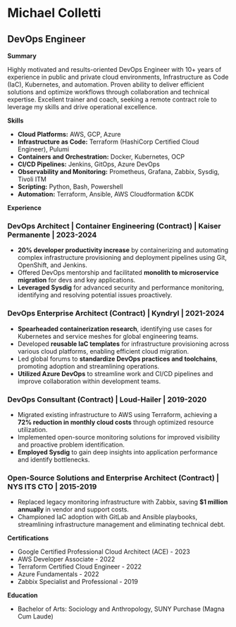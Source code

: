 # Michael Colletti
## DevOps Engineer 

**Summary**

Highly motivated and results-oriented DevOps Engineer with 10+ years of experience in public and private cloud environments, Infrastructure as Code (IaC), Kubernetes, and automation. Proven ability to deliver efficient solutions and optimize workflows through collaboration and technical expertise. Excellent trainer and coach, seeking a remote contract role to leverage my skills and drive operational excellence.

**Skills**

* **Cloud Platforms:** AWS, GCP, Azure
* **Infrastructure as Code:** Terraform (HashiCorp Certified Cloud Engineer), Pulumi
* **Containers and Orchestration:** Docker, Kubernetes, OCP
* **CI/CD Pipelines:** Jenkins, GitOps, Azure DevOps
* **Observability and Monitoring:** Prometheus, Grafana, Zabbix, Sysdig, Tivoli ITM
* **Scripting:** Python, Bash, Powershell
* **Automation:** Terraform, Ansible, AWS Cloudformation &CDK

**Experience**

### DevOps Architect | Container Engineering (Contract) | Kaiser Permanente | 2023-2024
* **20% developer productivity increase** by containerizing and automating complex infrastructure provisioning and deployment pipelines using Git, OpenShift, and Jenkins. 
* Offered DevOps mentorship and facilitated **monolith to microservice migration** for devs and key applications.
* **Leveraged Sysdig** for advanced security and performance monitoring, identifying and resolving potential issues proactively.

### DevOps Enterprise Architect (Contract) | Kyndryl | 2021-2024
* **Spearheaded containerization research**, identifying use cases for Kubernetes and service meshes for global engineering teams.
* Developed **reusable IaC templates** for infrastructure provisioning across various cloud platforms, enabling efficient cloud migration.
* Led global forums to **standardize DevOps practices and toolchains**, promoting adoption and streamlining operations.
* **Utilized Azure DevOps** to streamline work and CI/CD pipelines and improve collaboration within development teams.

### DevOps Consultant (Contract) | Loud-Hailer | 2019-2020
* Migrated existing infrastructure to AWS using Terraform, achieving a **72% reduction in monthly cloud costs** through optimized resource utilization.
* Implemented open-source monitoring solutions for improved visibility and proactive problem identification.
* **Employed Sysdig** to gain deep insights into application performance and identify bottlenecks.

### Open-Source Solutions and Enterprise Architect (Contract) | NYS ITS CTO | 2015-2019
* Replaced legacy monitoring infrastructure with Zabbix, saving **$1 million annually** in vendor and support costs.
* Championed IaC adoption with GitLab and Ansible playbooks, streamlining infrastructure management and eliminating technical debt.

**Certifications**

* Google Certified Professional Cloud Architect (ACE) - 2023
* AWS Developer Associate - 2022
* Terraform Certified Cloud Engineer - 2022
* Azure Fundamentals - 2022
* Zabbix Specialist and Professional - 2019

**Education**

* Bachelor of Arts: Sociology and Anthropology, SUNY Purchase (Magna Cum Laude)